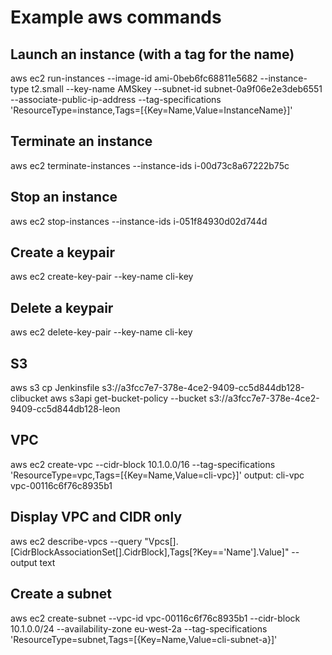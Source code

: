 # Example aws commands

## Launch an instance (with a tag for the name)

aws ec2 run-instances --image-id ami-0beb6fc68811e5682  --instance-type t2.small --key-name AMSkey --subnet-id subnet-0a9f06e2e3deb6551 --associate-public-ip-address --tag-specifications 'ResourceType=instance,Tags=[{Key=Name,Value=InstanceName}]'

## Terminate an instance

aws ec2 terminate-instances --instance-ids i-00d73c8a67222b75c

## Stop an instance

aws ec2 stop-instances --instance-ids i-051f84930d02d744d

## Create a keypair

aws ec2 create-key-pair --key-name cli-key

## Delete a keypair

aws ec2 delete-key-pair --key-name cli-key

## S3

aws s3 cp  Jenkinsfile s3://a3fcc7e7-378e-4ce2-9409-cc5d844db128-clibucket
aws s3api get-bucket-policy --bucket s3://a3fcc7e7-378e-4ce2-9409-cc5d844db128-leon

## VPC

 aws ec2 create-vpc --cidr-block 10.1.0.0/16 --tag-specifications 'ResourceType=vpc,Tags=[{Key=Name,Value=cli-vpc}]'
 output: cli-vpc vpc-00116c6f76c8935b1

## Display VPC and CIDR only

aws ec2 describe-vpcs --query "Vpcs[].[CidrBlockAssociationSet[].CidrBlock],Tags[?Key=='Name'].Value]" --output text

## Create a subnet

aws ec2 create-subnet --vpc-id vpc-00116c6f76c8935b1 --cidr-block 10.1.0.0/24 --availability-zone eu-west-2a --tag-specifications 'ResourceType=subnet,Tags=[{Key=Name,Value=cli-subnet-a}]'